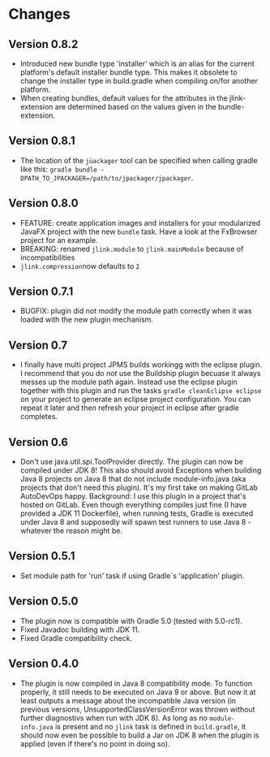 Changes
=======

Version 0.8.2
-------------

- Introduced new bundle type 'installer' which is an alias for the current platform's default installer bundle type. This makes it obsolete to change the installer type in build.gradle when compiling on/for another platform.
- When creating bundles, default values for the attributes in the jlink-extension are determined based on the values given in the bundle-extension.

Version 0.8.1
-------------

- The location of the `jüackager` tool can be specified when calling gradle like this: `gradle bundle -DPATH_TO_JPACKAGER=/path/to/jpackager/jpackager`.

Version 0.8.0
-------------

- FEATURE: create application images and installers for your modularized  JavaFX project with the new `bundle` task. Have a look at the FxBrowser project for an example.
- BREAKING: renamed `jlink.module` to `jlink.mainModule` because of incompatibilities
- `jlink.compression`now defaults to `2`

Version 0.7.1
-------------
- BUGFIX: plugin did not modify the module path correctly when it was loaded with the new plugin mechanism.

Version 0.7
-----------
- I finally have multi project JPMS builds workingg with the eclipse plugin. I recommend that you do *not* use the Buildship plugin becuase it always messes up the module path again. Instead use the eclipse plugin together with this plugin and run the tasks `gradle cleanEclipse eclipse` on your project to generate an eclipse project configuration. You can repeat it later and then refresh your project in eclipse after gradle completes.

Version 0.6
-----------
- Don't use java.util.spi.ToolProvider directly. The plugin can now be compiled under JDK 8! This also should avoid Exceptions when building Java 8 projects on Java 8 that do not include module-info.java (aka projects that don't need this plugin). It's my first take on making GitLab AutoDevOps happy. Background: I use this plugin in a project that's hosted on GitLab. Even though everything compiles just fine (I have provided a JDK 11 Dockerfile), when running tests, Gradle is executed under Java 8 and supposedly will spawn test runners to use Java 8 - whatever the reason might be.

Version 0.5.1
-------------
 - Set module path for 'run' task if using Gradle`s 'application' plugin.

Version 0.5.0
-------------
- The plugin now is compatible with Gradle 5.0 (tested with 5.0-rc1).
- Fixed Javadoc building with JDK 11.
- Fixed Gradle compatibility check.

Version 0.4.0
-------------
 - The plugin is now compiled in Java 8 compatibility mode. To function properly, it still needs to be executed on Java 9 or above. But now it at least outputs a message about the incompatible Java version (in previous versions, UnsupportedClassVersionError was thrown without further diagnostivs when run with JDK 8). As long as no `module-info.java` is present and no `jlink` task is defined in `build.gradle`, it should now even be possible to build a Jar on JDK 8 when the plugin is applied (even if there's no point in doing so).
